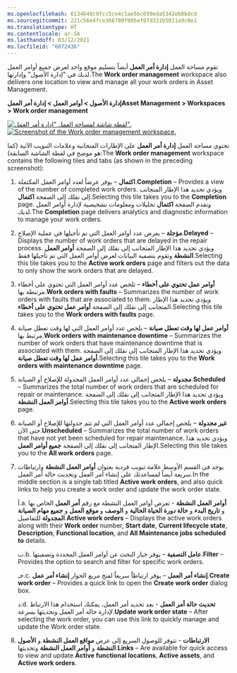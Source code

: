 ```yaml
---
ms.openlocfilehash: 6134648c9fcc5ce4c1ae5bc650eda5342eb8bdcd
ms.sourcegitcommit: 221c56e4fce366780f005ef07d331b5011a9c0e1
ms.translationtype: HT
ms.contentlocale: ar-SA
ms.lasthandoff: 03/12/2021
ms.locfileid: "6072436"
---
```

<span data-ttu-id="202c5-101">تقوم مساحة العمل **إدارة أمر العمل** أيضاً بتسليم موقع واحد لعرض جميع أوامر العمل لديك في "إدارة الأصول" وإدارتها.</span><span class="sxs-lookup"><span data-stu-id="202c5-101">The **Work order management** workspace also delivers one location to view and manage all your work orders in Asset Management.</span></span> 

<span data-ttu-id="202c5-102">**إدارة الأصول > أوامر العمل > إدارة أمر العمل**</span><span class="sxs-lookup"><span data-stu-id="202c5-102">**Asset Management > Workspaces > Work order management**</span></span>

<span data-ttu-id="202c5-103">[![لقطة شاشة لمساحة العمل "إدارة أمر العمل".](../media/work-order-workspace-ssm.png)](../media/work-order-workspace-ssm.png#lightbox)</span><span class="sxs-lookup"><span data-stu-id="202c5-103">[![Screenshot of the Work order management workspace.](../media/work-order-workspace-ssm.png)](../media/work-order-workspace-ssm.png#lightbox)</span></span>
 
<span data-ttu-id="202c5-104">تحتوي مساحة العمل **إدارة أمر العمل** على الإطارات المتجانبة وعلامات التبويب الآتية (كما هو موضح في لقطة الشاشة السابقة):</span><span class="sxs-lookup"><span data-stu-id="202c5-104">The **Work order management** workspace contains the following tiles and tabs (as shown in the preceding screenshot):</span></span>

1.  <span data-ttu-id="202c5-105">**اكتمال** – يوفر عرضاً لعدد أوامر العمل المكتملة.</span><span class="sxs-lookup"><span data-stu-id="202c5-105">**Completion** – Provides a view of the number of completed work orders.</span></span> <span data-ttu-id="202c5-106">ويؤدي تحديد هذا الإطار المتجانب إلى نقلك إلى الصفحة **اكتمال**.</span><span class="sxs-lookup"><span data-stu-id="202c5-106">Selecting this tile takes you to the **Completion** page.</span></span> <span data-ttu-id="202c5-107">وتقدم الصفحة **اكتمال** تحليلات ومعلومات تشخيصية لإدارة أوامر العمل لديك.</span><span class="sxs-lookup"><span data-stu-id="202c5-107">The **Completion** page delivers analytics and diagnostic information to manage your work orders.</span></span>
2.  <span data-ttu-id="202c5-108">**مؤجلة** – يعرض عدد أوامر العمل التي تم تأجيلها في عملية الإصلاح.</span><span class="sxs-lookup"><span data-stu-id="202c5-108">**Delayed** – Displays the number of work orders that are delayed in the repair process.</span></span> <span data-ttu-id="202c5-109">ويؤدي تحديد هذا الإطار المتجانب إلى نقلك إلى الصفحة **أوامر العمل النشطة** وتقوم بتصفية البيانات لعرض أوامر العمل التي تم تأجيلها فقط.</span><span class="sxs-lookup"><span data-stu-id="202c5-109">Selecting this tile takes you to the **Active work orders** page and filters out the data to only show the work orders that are delayed.</span></span>
3.  <span data-ttu-id="202c5-110">**أوامر عمل تحتوي على أخطاء** – تلخص عدد أوامر العمل التي تحتوي على أخطاء مرتبطة بها.</span><span class="sxs-lookup"><span data-stu-id="202c5-110">**Work orders with faults** – Summarizes the number of work orders with faults that are associated to them.</span></span> <span data-ttu-id="202c5-111">ويؤدي تحديد هذا الإطار المتجانب إلى نقلك إلى الصفحة **أوامر عمل تحتوي على أخطاء**.</span><span class="sxs-lookup"><span data-stu-id="202c5-111">Selecting this tile takes you to the **Work orders with faults** page.</span></span> 
4.  <span data-ttu-id="202c5-112">**أوامر عمل لها وقت تعطل صيانة** – يلخص عدد أوامر العمل التي لها وقت تعطل صيانة مرتبط بها.</span><span class="sxs-lookup"><span data-stu-id="202c5-112">**Work orders with maintenance downtime** – Summarizes the number of work orders that have maintenance downtime that is associated with them.</span></span> <span data-ttu-id="202c5-113">ويؤدي تحديد هذا الإطار المتجانب إلى نقلك إلى الصفحة **أوامر عمل لها وقت تعطل صيانة**.</span><span class="sxs-lookup"><span data-stu-id="202c5-113">Selecting this tile takes you to the **Work orders with maintenance downtime** page.</span></span>
5.  <span data-ttu-id="202c5-114">**مجدولة** – يلخص إجمالي عدد أوامر العمل المجدولة للإصلاح أو الصيانة.</span><span class="sxs-lookup"><span data-stu-id="202c5-114">**Scheduled** – Summarizes the total number of work orders that are scheduled for repair or maintenance.</span></span> <span data-ttu-id="202c5-115">ويؤدي تحديد هذا الإطار المتجانب إلى نقلك إلى الصفحة **أوامر العمل النشطة**.</span><span class="sxs-lookup"><span data-stu-id="202c5-115">Selecting this tile takes you to the **Active work orders** page.</span></span>
6.  <span data-ttu-id="202c5-116">**غير مجدولة** – يلخص إجمالي عدد أوامر العمل التي لم تتم جدولتها للإصلاح أو الصيانة حتى الآن.</span><span class="sxs-lookup"><span data-stu-id="202c5-116">**Unscheduled** – Summarizes the total number of work orders that have not yet been scheduled for repair maintenance.</span></span> <span data-ttu-id="202c5-117">ويؤدي تحديد هذا الإطار المتجانب إلى نقلك إلى الصفحة **جميع أوامر العمل**.</span><span class="sxs-lookup"><span data-stu-id="202c5-117">Selecting this tile takes you to the **All work orders** page.</span></span>
7.  <span data-ttu-id="202c5-118">يوجد في القسم الأوسط علامة تبويب فردية بعنوان **أوامر العمل النشطة** وارتباطات سريعة أيضاً لمساعدتك على إنشاء أمر العمل وتحديث حالة أمر العمل.</span><span class="sxs-lookup"><span data-stu-id="202c5-118">In the middle section is a single tab titled **Active work orders**,  and also quick links to help you create a work order and update the work order state.</span></span>

    <span data-ttu-id="202c5-119">أ.</span><span class="sxs-lookup"><span data-stu-id="202c5-119">a.</span></span>  <span data-ttu-id="202c5-120">**أوامر العمل النشطة** - تعرض أوامر العمل النشطة مع رقم **أمر العمل** الخاص بها و **تاريخ البدء** و **حالة دورة الحياة الحالية** و **الوصف** و **موقع العمل** و **جميع مهام الصيانة المجدولة** للتفاصيل.</span><span class="sxs-lookup"><span data-stu-id="202c5-120">**Active work orders** – Displays the active work orders along with their **Work order** number, **Start date**, **Current lifecycle state**, **Description**, **Functional location**, and **All Maintenance jobs scheduled to** details.</span></span>

    <span data-ttu-id="202c5-121">ب.</span><span class="sxs-lookup"><span data-stu-id="202c5-121">b.</span></span>  <span data-ttu-id="202c5-122">**عامل التصفية** – يوفر خيار البحث عن أوامر العمل المحددة وتصفيتها.</span><span class="sxs-lookup"><span data-stu-id="202c5-122">**Filter** – Provides the option to search and filter for specific work orders.</span></span>

    <span data-ttu-id="202c5-123">جـ.</span><span class="sxs-lookup"><span data-stu-id="202c5-123">c.</span></span>  <span data-ttu-id="202c5-124">**إنشاء أمر العمل** – يوفر ارتباطاً سريعاً لفتح مربع الحوار **إنشاء أمر عمل**.</span><span class="sxs-lookup"><span data-stu-id="202c5-124">**Create work order** – Provides a quick link to open the **Create work order** dialog box.</span></span>
 
    <span data-ttu-id="202c5-125">د.</span><span class="sxs-lookup"><span data-stu-id="202c5-125">d.</span></span>  <span data-ttu-id="202c5-126">**تحديث حالة أمر العمل** - بعد تحديد أمر العمل، يمكنك استخدام هذا الارتباط لإدارة حالة أمر العمل وتحديثها بسرعة.</span><span class="sxs-lookup"><span data-stu-id="202c5-126">**Update work order state** – After selecting the work order, you can use this link to quickly manage and update the Work order state.</span></span>

8.  <span data-ttu-id="202c5-127">**الارتباطات** - تتوفر للوصول السريع إلى عرض **مواقع العمل النشطة** و **الأصول النشطة** و **أوامر العمل النشطة** وتحديثها.</span><span class="sxs-lookup"><span data-stu-id="202c5-127">**Links** – Are available for quick access to view and update **Active functional locations**, **Active assets**, and **Active work orders**.</span></span>
 